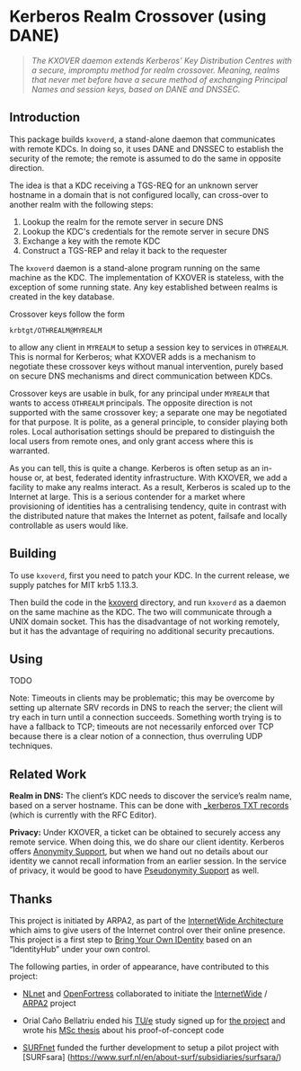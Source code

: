 Kerberos Realm Crossover (using DANE)
=====================================

>   *The KXOVER daemon extends Kerberos’ Key Distribution Centres with a
>   secure, impromptu method for realm crossover.  Meaning, realms that never
>   met before have a secure method of exchanging Principal Names and session keys,
>   based on DANE and DNSSEC.*

Introduction
------------

This package builds `kxoverd`, a stand-alone daemon that communicates with
remote KDCs.  In doing so, it uses DANE and DNSSEC to establish the security
of the remote; the remote is assumed to do the same in opposite direction.

The idea is that a KDC receiving a TGS-REQ for an unknown server hostname in
a domain that is not configured locally, can cross-over to another realm
with the following steps:

 1. Lookup the realm for the remote server in secure DNS
 2. Lookup the KDC's credentials for the remote server in secure DNS
 3. Exchange a key with the remote KDC
 4. Construct a TGS-REP and relay it back to the requester

The `kxoverd` daemon is a stand-alone program running on the same machine
as the KDC.  The implementation of KXOVER is stateless, with the exception
of some running state.  Any key established between realms is created in
the key database.

Crossover keys follow the form
```
krbtgt/OTHREALM@MYREALM
```
to allow any client in `MYREALM` to setup a session key to services in
`OTHREALM`.  This is normal for Kerberos; what KXOVER adds is a mechanism
to negotiate these crossover keys without manual intervention, purely based
on secure DNS mechanisms and direct communication between KDCs.

Crossover keys are usable in bulk, for any principal under `MYREALM` that
wants to access `OTHREALM` principals.  The opposite direction is not
supported with the same crossover key; a separate one may be negotiated
for that purpose.  It is polite, as a general principle, to consider playing
both roles.  Local authorisation settings should be prepared to distinguish
the local users from remote ones, and only grant access where this is warranted.

As you can tell, this is quite a change.  Kerberos is often setup as an
in-house or, at best, federated identity infrastructure.  With KXOVER, we
add a facility to make any realms interact.  As a result, Kerberos is
scaled up to the Internet at large.  This is a serious contender for a
market where provisioning of identities has a centralising tendency, quite
in contrast with the distributed nature that makes the Internet as potent,
failsafe and locally controllable as users would like.


Building
--------

To use `kxoverd`, first you need to patch your KDC.  In the current release,
we supply patches for MIT krb5 1.13.3.

Then build the code in the [kxoverd](kxoverd) directory, and run `kxoverd`
as a daemon on the same machine as the KDC.  The two will communicate through
a UNIX domain socket.  This has the disadvantage of not working remotely,
but it has the advantage of requiring no additional security precautions.


Using
-----

TODO

Note: Timeouts in clients may be problematic; this may be overcome by setting
up alternate SRV records in DNS to reach the server; the client will try each
in turn until a connection succeeds.  Something worth trying is to have a
fallback to TCP; timeouts are not necessarily enforced over TCP because there
is a clear notion of a connection, thus overruling UDP techniques.


Related Work
------------

**Realm in DNS:** The client’s KDC needs to discover the service’s realm name,
based on a server hostname.  This can be done with [\_kerberos
TXT records](https://datatracker.ietf.org/doc/draft-vanrein-dnstxt-krb1/) (which
is currently with the RFC Editor).

**Privacy:** Under KXOVER, a ticket can be obtained to securely access any
remote service.  When doing this, we do share our client identity.  Kerberos
offers [Anonymity Support](https://tools.ietf.org/html/rfc6112), but when we
hand out no details about our identity we cannot recall information from an
earlier session.  In the service of privacy, it would be good to have
[Pseudonymity
Support](https://tools.ietf.org/html/draft-vanrein-kitten-krb-pseudonymity) as
well.


Thanks
------

This project is initiated by ARPA2, as part of the [InternetWide
Architecture](http://internetwide.org/blog/2016/06/24/iwo-phases.html) which
aims to give users of the Internet control over their online presence.  This
project is a first step to [Bring Your Own
IDentity](http://internetwide.org/blog/2015/04/22/id-2-byoid.html) based on an
“IdentityHub” under your own control.

The following parties, in order of appearance, have contributed to this project:

-   [NLnet](http://nlnet.nl) and [OpenFortress](http://openfortress.nl)
    collaborated to initiate the [InternetWide](http://internetwide.org) /
    [ARPA2](http://arpa2.net) project

-   Orial Caño Bellatriu ended his [TU/e](http://tue.nl) study signed up for [the
    project](https://research.arpa2.org/projects/2014-pkcross-dane.html) and
    wrote his [MSc
    thesis](https://research.arpa2.org/library/bellatriu-2016-kerberos-realm-crossover.pdf)
    about his proof-of-concept code

-   [SURFnet](https://www.surf.nl/over-surf/werkmaatschappijen/surfnethttps://www.surf.nl/en/about-surf/subsidiaries/surfsara/)
    funded the further development to setup a pilot project with [SURFsara]
    (https://www.surf.nl/en/about-surf/subsidiaries/surfsara/)

